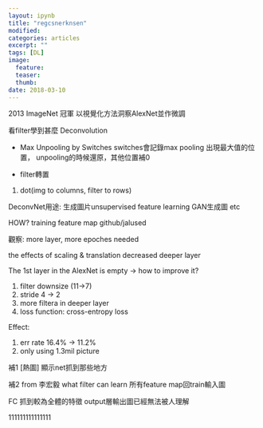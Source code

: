 ```yaml
---
layout: ipynb
title: "regcsnerknsen"
modified:
categories: articles
excerpt: ""
tags: [DL]
image:
  feature:
  teaser:
  thumb: 
date: 2018-03-10
---
```



2013 ImageNet 冠軍
以視覺化方法洞察AlexNet並作微調

看filter學到甚麼 Deconvolution

* Max Unpooling by Switches
switches會記錄max pooling 出現最大值的位置， unpooling的時候還原，其他位置補0

* filter轉置
1. dot(img to columns, filter to rows)


DeconvNet用途:
生成圖片unsupervised feature learning 
GAN生成圖
etc


HOW?
training feature map
github/jalused

觀察:
more layer, more epoches needed

the effects of scaling & translation decreased deeper layer

The 1st layer in the AlexNet is empty -> how to improve it?
1. filter downsize (11->7)
2. stride 4 -> 2
3. more filtera in deeper layer
4. loss function: cross-entropy loss

Effect:
1. err rate 16.4% -> 11.2%
2. only using 1.3mil picture


補1
[熱圖]
顯示net抓到那些地方

補2 from 李宏毅
what filter can learn
所有feature map回train輸入圖

FC 抓到較為全體的特徵
output層輸出圖已經無法被人理解


111111111111111


